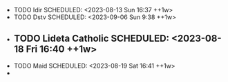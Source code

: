 - TODO Idir
  SCHEDULED: <2023-08-13 Sun 16:37 ++1w>
- TODO Dstv
  SCHEDULED: <2023-09-06 Sun 9:38 ++1w>
- TODO Lideta Catholic
  SCHEDULED: <2023-08-18 Fri 16:40 ++1w>
	-
- TODO Maid
  SCHEDULED: <2023-08-19 Sat 16:41 ++1w>
-